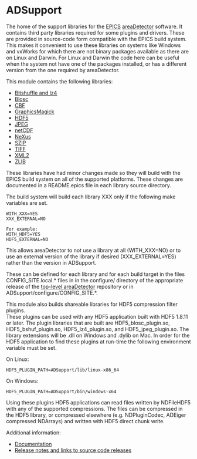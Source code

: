 ADSupport
======
The home of the support libraries for the 
[EPICS](http://www.aps.anl.gov/epics/) 
[areaDetector](https://github.com/areaDetector/areaDetector/blob/master/README.md) 
software.  It contains third party libraries required for some plugins and
drivers.  These are provided in source-code form compatible with the EPICS
build system.  This makes it convenient to use these libraries on systems
like Windows and vxWorks for which there are not binary packages available
as there are on Linux and Darwin.  For Linux and Darwin the code here can be 
useful when the system not have one of the packages installed, or
has a different version from the one required by areaDetector.

This module contains the following libraries:

- [Bitshuffle and lz4](https://github.com/kiyo-masui/bitshuffle/)
- [Blosc](https://github.com/Blosc/c-blosc)
- [CBF](https://sourceforge.net/projects/cbflib/)
- [GraphicsMagick](http://www.graphicsmagick.org/)
- [HDF5](https://support.hdfgroup.org/HDF5/)
- [JPEG](http://www.ijg.org/)
- [netCDF](http://www.unidata.ucar.edu/software/netcdf/)
- [NeXus](http://www.nexusformat.org/)
- [SZIP](https://support.hdfgroup.org/doc_resource/SZIP/)
- [TIFF](http://simplesystems.org/libtiff/)
- [XML2](http://www.xmlsoft.org/index.html)
- [ZLIB](http://www.zlib.net/)

These libraries have had minor changes made so they will build with the EPICS
build system on all of the supported platforms.  These changes are documented
in a README.epics file in each library source directory.

The build system will build each library XXX only if the following make variables
are set.

    WITH_XXX=YES
    XXX_EXTERNAL=NO

    For example:
    WITH_HDF5=YES
    HDF5_EXTERNAL=NO

This allows areaDetector to not use a library at all (WITH_XXX=NO) or to 
use an external version of the library if desired (XXX_EXTERNAL=YES)
rather than the version in ADSupport.

These can be defined for each library and for each build target in the files 
CONFIG_SITE.local.* files in in the configure/ directory of the appropriate release of the 
[top-level areaDetector](https://github.com/areaDetector/areaDetector) repository
or in ADSupport/configure/CONFIG_SITE.*.

This module also builds shareable libraries for HDF5 compression filter plugins.  
These plugins can be used with any HDF5 application built with HDF5 1.8.11 or later.
The plugin libraries that are built are HDF5_blosc_plugin.so, HDF5_bshuf_plugin.so,
HDF5_lz4_plugin.so, and HDF5_jpeg_plugin.so.
The library extensions will be .dll on Windows and .dylib on Mac.
In order for the HDF5 application to find these plugins at run-time the following environment variable
must be set.

On Linux:
```
HDF5_PLUGIN_PATH=ADSupport/lib/linux-x86_64
```

On Windows:
```
HDF5_PLUGIN_PATH=ADSupport/bin/windows-x64
```
Using these plugins HDF5 applications can read files written by NDFileHDF5 with any of the supported compressions.
The files can be compressed in the HDF5 library, or compressed elsewhere (e.g. NDPluginCodec, 
ADEiger compressed NDArrays) and written with HDF5 direct chunk write.

Additional information:
* [Documentation](https://areadetector.github.io)
* [Release notes and links to source code releases](RELEASE.md)
